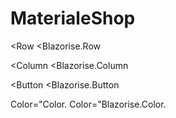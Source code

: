 # MaterialeShop

<Row
<Blazorise.Row

</Row>
</Blazorise.Row>

<Column
<Blazorise.Column

</Column>
</Blazorise.Column>

<Button
<Blazorise.Button

</Button>
</Blazorise.Button>

Color="Color.
Color="Blazorise.Color.
